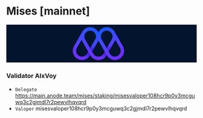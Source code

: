 # Mises [mainnet]
![Mises Guide](https://github.com/Voynitskiy/Voynitskiy/blob/main/mainnet/Mises/Mises.png)
### Validator AlxVoy
* `Delegate` https://main.anode.team/mises/staking/misesvaloper108hcr9p0y3mcguwq3c2gjmdl7r2pewvlhqvqrd
* `Valoper` misesvaloper108hcr9p0y3mcguwq3c2gjmdl7r2pewvlhqvqrd
